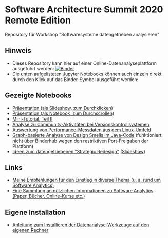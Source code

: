 # Software Architecture Summit 2020 Remote Edition

Repository für Workshop "Softwaresysteme datengetrieben analysieren"

## Hinweis

- Dieses Repository kann hier auf einer Online-Datenanalyseplattform ausgeführt werden: [![Binder](http://mybinder.org/badge.svg)](http://mybinder.org/repo/innoq/sas2020mh)
- Die unten aufgelisteten Jupyter Notebooks können auch einzeln direkt durch den Klick auf das Binder-Symbol ausgeführt werden: 

## Gezeigte Notebooks

* [Präsentation (als Slideshow, zum Durchklicken)](https://nbviewer.jupyter.org/format/slides/github/innoq/sas2020mh/blob/master/presentation/Softwaresysteme%20datengetrieben%20analysieren.ipynb#/)
* [Präsentation (als Notebook, zum Durchscrollen)](https://nbviewer.jupyter.org/github/innoq/sas2020mh/blob/master/presentation/Softwaresysteme%20datengetrieben%20analysieren.ipynb#/)
* [Mini-Tutorial, Teil II](https://nbviewer.jupyter.org/github/innoq/sas2020mh/blob/master/tutorial/10%20pandas%20and%20matplotlib%20basics.ipynb)
* [Analyse zu Community-Aktivitäten bei Versionskontrollsystemen](https://nbviewer.jupyter.org/github/innoq/sas2020mh/blob/master/demos/Analyzing%20the%20community%20activity%20for%20version%20control%20systems.ipynb)
* [Auswertung von Performance-Messdaten aus dem Linux-Umfeld](https://nbviewer.jupyter.org/github/innoq/sas2020mh/blob/master/demos/Parsing%20and%20Analysing%20vmstat%20Data%20the%20Easy%20Way%20%28Demo%20Notebook%29.ipynb)
* [Graph-basierte Analyse von Design Smells im Java-Code](https://nbviewer.jupyter.org/github/innoq/sas2020mh/blob/master/demos/Graph-based%20Design%20Smells%20Analysis.ipynb) (funktioniert nicht über Binderhub wegen den restriktiven Port-Freigaben der Plattform)
* [Ideen zum datengetriebenen "Strategic Redesign"](https://nbviewer.jupyter.org/github/innoq/sas2020mh/blob/master/demos/Strategic%20Redesign.ipynb) ([Slideshow](https://nbviewer.jupyter.org/format/slides/github/innoq/sas2020mh/blob/master/demos/Strategic%20Redesign.ipynb))

## Links

* [Meine Empfehlungen für den Einstieg in diverse Thema (u. a. rund um Software Analytics)](https://www.feststelltaste.de/category/top5/)
* [Eine Sammlung an nützlichen Informationen zu Software Analytics (Paper, Bücher, Online-Kurse etc.)](<https://github.com/feststelltaste/awesome-software-analytics/>)

## Eigene Installation

* [Anleitung zum Installieren der Datenanalyse-Werkzeuge auf den eigenen Rechner](https://www.feststelltaste.de/saw/)
